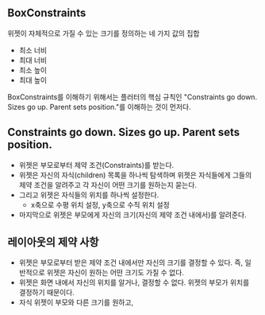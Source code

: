 
## BoxConstraints

위젯이 자체적으로 가질 수 있는 크기를 정의하는 네 가지 값의 집합
- 최소 너비
- 최대 너비
- 최소 높이
- 최대 높이

BoxConstraints를 이해하기 위해서는 플러터의 핵심 규칙인 "Constraints go down. Sizes go up. Parent sets position."를 이해하는 것이 먼저다.

## Constraints go down. Sizes go up. Parent sets position.

- 위젯은 부모로부터 제약 조건(Constraints)를 받는다.
- 위젯은 자신의 자식(children) 목록을 하나씩 탐색하며 위젯은 자식들에게 그들의 제약 조건을 알려주고 각 자신이 어떤 크기를 원하는지 묻는다.
- 그리고 위젯은 자식들의 위치를 하나씩 설정한다.
	- x축으로 수평 위치 설정, y축으로 수직 위치 설정
- 마지막으로 위젯은 부모에게 자신의 크기(자신의 제약 조건 내에서)를 알려준다.

## 레이아웃의 제약 사항
- 위젯은 부모로부터 받은 제약 조건 내에서만 자신의 크기를 결정할 수 있다. 즉, 일반적으로 위젯은 자신이 원하는 어떤 크기도 가질 수 없다.
- 위젯은 화면 내에서 자신의 위치를 알거나, 결정할 수 없다. 위젯의 부모가 위치를 결정하기 때문이다.
- 자식 위젯이 부모와 다른 크기를 원하고, 
